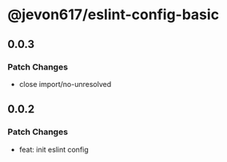 # @jevon617/eslint-config-basic

## 0.0.3

### Patch Changes

- close import/no-unresolved

## 0.0.2

### Patch Changes

- feat: init eslint config
